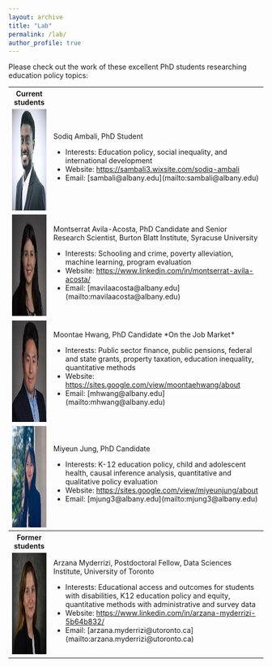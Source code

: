 ```yaml
---
layout: archive
title: "Lab"
permalink: /lab/
author_profile: true
---
```


Please check out the work of these excellent PhD students researching education policy topics:

<table>
	<tr> 
		<th> Current students</th>
		<th></th>
	</tr>
	<tr>
		<td><img src="/images/Sodiq_Ph.JPG"  width="200" height="200">
		</td>
		<td>Sodiq Ambali, PhD Student
		<ul>
			<li>Interests: Education policy, social inequality, and international development</li>
			<li>Website: <a href="https://sambali3.wixsite.com/sodiq-ambali">https://sambali3.wixsite.com/sodiq-ambali</a></li>
			<li>Email: [sambali@albany.edu](mailto:sambali@albany.edu)</li>
		</ul></td>
	</tr>
	<tr>
		<td><img src="/images/avila_acosta.png"  width="200" height="200">
		</td>
		<td>
		Montserrat Avila-Acosta, PhD Candidate and Senior Research Scientist, Burton Blatt Institute, Syracuse University<ul>
			<li>Interests: Schooling and crime, poverty alleviation, machine learning, program evaluation </li>
			<li>Website: <a href="https://www.linkedin.com/in/montserrat-avila-acosta/">https://www.linkedin.com/in/montserrat-avila-acosta/</a></li>
			<li>Email: [mavilaacosta@albany.edu](mailto:mavilaacosta@albany.edu)</li>
		</ul></td>
	</tr>
	<tr>
		<td><img src="/images/moontae_hwang.png"  width="200" height="200">
		</td>
		<td>Moontae Hwang, PhD Candidate *On the Job Market*
		<ul>
			<li>Interests: Public sector finance, public pensions, federal and state grants, property taxation, education inequality, quantitative methods</li>
			<li>Website: <a href="https://sites.google.com/view/moontaehwang/about">https://sites.google.com/view/moontaehwang/about</a></li>
			<li>Email: [mhwang@albany.edu](mailto:mhwang@albany.edu)</li>
		</ul></td>
	</tr>
	<tr>
		<td><img src="/images/miyeunjung_photo.JPG"  width="200" height="200">
		</td>
		<td>Miyeun Jung, PhD Candidate<ul>
			<li>Interests: K-12 education policy, child and adolescent health, causal inference analysis, quantitative and qualitative policy evaluation</li>
			<li>Website: <a href="https://sites.google.com/view/miyeunjung/about">https://sites.google.com/view/miyeunjung/about</a></li>
			<li>Email: [mjung3@albany.edu](mailto:mjung3@albany.edu)</li>
		</ul></td>
	</tr>	
	<tr> 
		<th> Former students</th>
		<th></th>
	</tr>
	<tr>
		<td><img src="/images/arzana_myderrizi.jpg"  width="200" height="200">
		</td>
		<td>Arzana Myderrizi, Postdoctoral Fellow, Data Sciences Institute, University of Toronto<ul>
			<li>Interests: Educational access and outcomes for students with disabilities, K12 education policy and equity, quantitative methods with administrative and survey data</li>
			<li>Website: <a href="https://www.linkedin.com/in/arzana-myderrizi-5b64b832/">https://www.linkedin.com/in/arzana-myderrizi-5b64b832/</a></li>
			<li>Email: [arzana.myderrizi@utoronto.ca](mailto:arzana.myderrizi@utoronto.ca)</li>
		</ul></td>
	</tr>
</table>	


